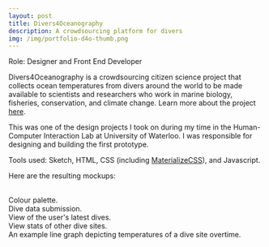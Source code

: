 ```yaml
---
layout: post
title: Divers4Oceanography
description: A crowdsourcing platform for divers
img: /img/portfolio-d4o-thumb.png
---
```


Role: Designer and Front End Developer
<br/>

Divers4Oceanography is a crowdsourcing citizen science project that collects ocean temperatures from divers around the world to be made available to scientists and researchers who work in marine biology, fisheries, conservation, and climate change. Learn more about the project <a href="http://www.whoi.edu/oceanus/v2/viewArticle/preview.do?id=227889">here</a>.

This was one of the design projects I took on during my time in the Human-Computer Interaction Lab at University of Waterloo. I was responsible for designing and building the first prototype.

Tools used: Sketch, HTML, CSS (including <a href="http://materializecss.com/">MaterializeCSS</a>), and Javascript.

Here are the resulting mockups:
<br/>
<br/>
<img class="col three no-padding border" src="{{ site.baseurl }}/img/portfolio-d4o-0.png" alt="" title=""/>
<div class="col three caption">
    Colour palette.
</div>
<img class="col three no-padding border" src="{{ site.baseurl }}/img/portfolio-d4o-1.png" alt="" title=""/>
<div class="col three caption">
    Dive data submission.
</div>
<img class="col three no-padding border" src="{{ site.baseurl }}/img/portfolio-d4o-2.png" alt="" title=""/>
<div class="col three caption">
    View of the user's latest dives.
</div>
<img class="col three no-padding border" src="{{ site.baseurl }}/img/portfolio-d4o-3.png" alt="" title=""/>
<div class="col three caption">
    View stats of other dive sites.
</div>
<img class="col three no-padding border" src="{{ site.baseurl }}/img/portfolio-d4o-4.png" alt="" title=""/>
<div class="col three caption">
    An example line graph depicting temperatures of a dive site overtime.
</div>



<br/><br/><br/>